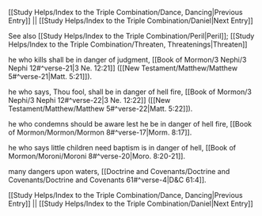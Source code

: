 [[Study Helps/Index to the Triple Combination/Dance, Dancing|Previous Entry]]  ||  [[Study Helps/Index to the Triple Combination/Daniel|Next Entry]]

 See also [[Study Helps/Index to the Triple Combination/Peril|Peril]]; [[Study Helps/Index to the Triple Combination/Threaten, Threatenings|Threaten]]

 he who kills shall be in danger of judgment, [[Book of Mormon/3 Nephi/3 Nephi 12#^verse-21|3 Ne. 12:21]] ([[New Testament/Matthew/Matthew 5#^verse-21|Matt. 5:21]]).

 he who says, Thou fool, shall be in danger of hell fire, [[Book of Mormon/3 Nephi/3 Nephi 12#^verse-22|3 Ne. 12:22]] ([[New Testament/Matthew/Matthew 5#^verse-22|Matt. 5:22]]).

 he who condemns should be aware lest he be in danger of hell fire, [[Book of Mormon/Mormon/Mormon 8#^verse-17|Morm. 8:17]].

 he who says little children need baptism is in danger of hell, [[Book of Mormon/Moroni/Moroni 8#^verse-20|Moro. 8:20-21]].

 many dangers upon waters, [[Doctrine and Covenants/Doctrine and Covenants/Doctrine and Covenants 61#^verse-4|D&C 61:4]].

[[Study Helps/Index to the Triple Combination/Dance, Dancing|Previous Entry]]  ||  [[Study Helps/Index to the Triple Combination/Daniel|Next Entry]]